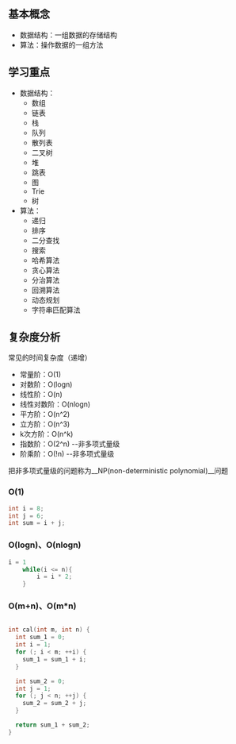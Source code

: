 ## 基本概念

- 数据结构：一组数据的存储结构
- 算法：操作数据的一组方法

## 学习重点

- 数据结构：
  - 数组
  - 链表
  - 栈
  - 队列
  - 散列表
  - 二叉树
  - 堆
  - 跳表
  - 图
  - Trie
  - 树
- 算法：
  - 递归
  - 排序
  - 二分查找
  - 搜索
  - 哈希算法
  - 贪心算法
  - 分治算法
  - 回溯算法
  - 动态规划
  - 字符串匹配算法

## 复杂度分析

常见的时间复杂度（递增）

- 常量阶：O(1)
- 对数阶：O(logn)
- 线性阶：O(n)
- 线性对数阶：O(nlogn)
- 平方阶：O(n^2)
- 立方阶：O(n^3)
- k次方阶：O(n^k)
- 指数阶：O(2^n)  --非多项式量级
- 阶乘阶：O(!n)  --非多项式量级

把非多项式量级的问题称为__NP(non-deterministic polynomial)__问题

### O(1)

```c
int i = 8;
int j = 6;
int sum = i + j;
```

### O(logn)、O(nlogn)

```c
i = 1
    while(i <= n){
        i = i * 2;
    }
```

### O(m+n)、O(m*n)

```c

int cal(int m, int n) {
  int sum_1 = 0;
  int i = 1;
  for (; i < m; ++i) {
    sum_1 = sum_1 + i;
  }

  int sum_2 = 0;
  int j = 1;
  for (; j < n; ++j) {
    sum_2 = sum_2 + j;
  }

  return sum_1 + sum_2;
}
```


